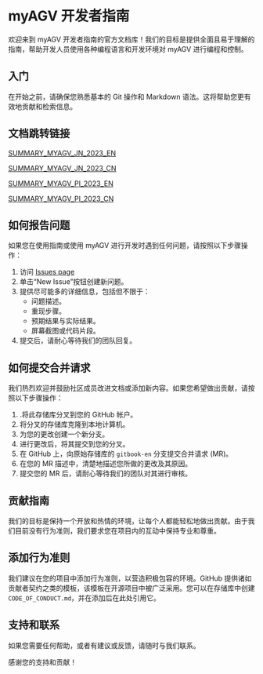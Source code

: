 # myAGV 开发者指南

欢迎来到 myAGV 开发者指南的官方文档库！我们的目标是提供全面且易于理解的指南，帮助开发人员使用各种编程语言和开发环境对 myAGV 进行编程和控制。

## 入门

在开始之前，请确保您熟悉基本的 Git 操作和 Markdown 语法。这将帮助您更有效地贡献和检索信息。

## 文档跳转链接

[SUMMARY_MYAGV_JN_2023_EN](https://docs.elephantrobotics.com/docs/myagv_jn23_en)

[SUMMARY_MYAGV_JN_2023_CN](https://docs.elephantrobotics.com/docs/myagv_jn23_cn)

[SUMMARY_MYAGV_PI_2023_EN](https://docs.elephantrobotics.com/docs/myagv_pi23_cn)

[SUMMARY_MYAGV_PI_2023_CN](https://docs.elephantrobotics.com/docs/myagv_pi23_cn)

## 如何报告问题

如果您在使用指南或使用 myAGV 进行开发时遇到任何问题，请按照以下步骤操作：

1. 访问 [Issues page](https://github.com/elephantrobotics/myAGV-docs/issues)
2. 单击“New Issue”按钮创建新问题。
3. 提供尽可能多的详细信息，包括但不限于：
   - 问题描述。
   - 重现步骤。
   - 预期结果与实际结果。
   - 屏幕截图或代码片段。
4. 提交后，请耐心等待我们的团队回复。

## 如何提交合并请求

我们热烈欢迎并鼓励社区成员改进文档或添加新内容。如果您希望做出贡献，请按照以下步骤操作：

1. .将此存储库分叉到您的 GitHub 帐户。
2. 将分叉的存储库克隆到本地计算机。
3. 为您的更改创建一个新分支。
4. 进行更改后，将其提交到您的分叉。
5. 在 GitHub 上，向原始存储库的 `gitbook-en` 分支提交合并请求 (MR)。
6. 在您的 MR 描述中，清楚地描述您所做的更改及其原因。
7. 提交您的 MR 后，请耐心等待我们的团队对其进行审核。

## 贡献指南

我们的目标是保持一个开放和热情的环境，让每个人都能轻松地做出贡献。由于我们目前没有行为准则，我们要求您在项目内的互动中保持专业和尊重。

## 添加行为准则

我们建议在您的项目中添加行为准则，以营造积极包容的环境。GitHub 提供诸如贡献者契约之类的模板，该模板在开源项目中被广泛采用。您可以在存储库中创建`CODE_OF_CONDUCT.md`，并在添加后在此处引用它。

## 支持和联系

如果您需要任何帮助，或者有建议或反馈，请随时与我们联系。

感谢您的支持和贡献！
